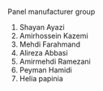 Panel manufacturer group
1. Shayan Ayazi
2. Amirhossein Kazemi
3. Mehdi Farahmand
4. Alireza Abbasi
5. Amirmehdi Ramezani
6. Peyman Hamidi
7. Helia papinia
